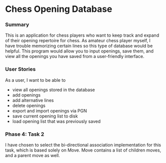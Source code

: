 # Chess Opening Database
### Summary
This is an application for chess players who want to keep track and expand of their opening repertoire for chess.
As amateur chess player myself, I have trouble memorizing certain lines so this type of database would be helpful. 
This program would allow you to input openings, save them, and view all the openings you have saved from a
 user-friendly interface.
### User Stories
As a user, I want to be able to
 - view all openings stored in the database
 - add openings
 - add alternative lines
 - delete openings
 - export and import openings via PGN 
 - save current opening list to disk
 - load opening list that was previously saved
### Phase 4: Task 2
I have chosen to select the bi-directional association implementation for this task, which is based solely on Move. 
Move contains a list of children moves, and a parent move as well. 